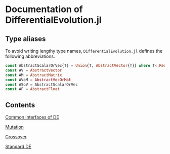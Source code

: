 # Documentation of DifferentialEvolution.jl

## Type aliases
To avoid writing lengthy type names, `DifferentialEvolution.jl` defines the following abbreviations.
```julia
const AbstractScalarOrVec{T} = Union{T, AbstractVector{T}} where T<:Real
const AV = AbstractVector
const AM = AbstractMatrix
const AVoM = AbstractVecOrMat
const ASoV = AbstractScalarOrVec
const AF = AbstractFloat
```

## Contents

[Common interfaces of DE](@ref)

[Mutation](@ref)

[Crossover](@ref)

[Standard DE](@ref)